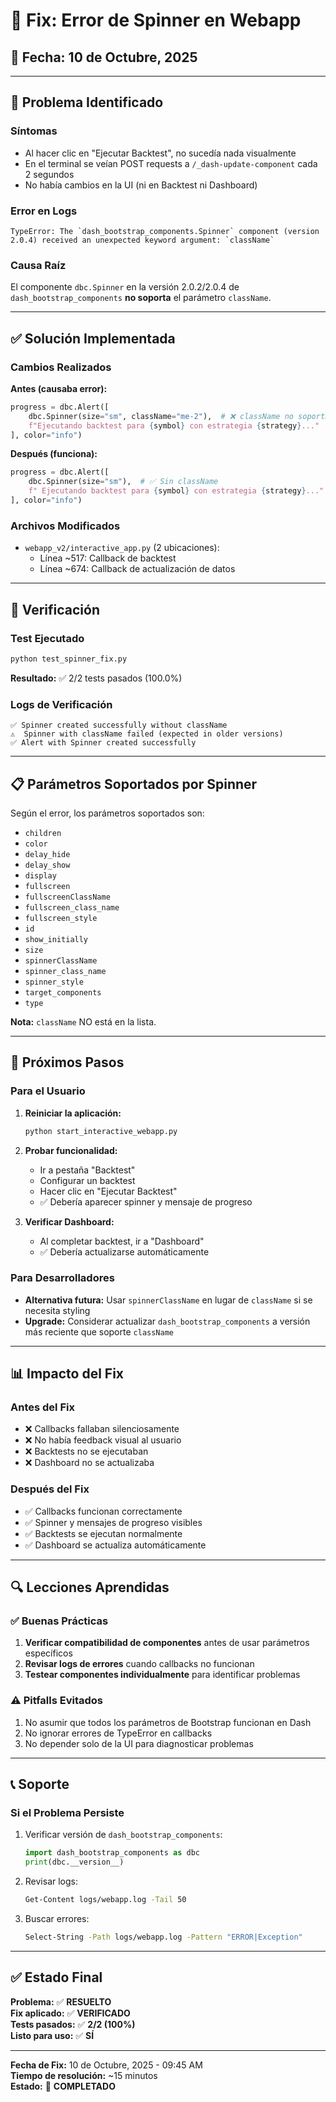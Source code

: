 # 🔧 Fix: Error de Spinner en Webapp

## 📅 Fecha: 10 de Octubre, 2025

---

## 🐛 Problema Identificado

### Síntomas
- Al hacer clic en "Ejecutar Backtest", no sucedía nada visualmente
- En el terminal se veían POST requests a `/_dash-update-component` cada 2 segundos
- No había cambios en la UI (ni en Backtest ni Dashboard)

### Error en Logs
```
TypeError: The `dash_bootstrap_components.Spinner` component (version 2.0.4) received an unexpected keyword argument: `className`
```

### Causa Raíz
El componente `dbc.Spinner` en la versión 2.0.2/2.0.4 de `dash_bootstrap_components` **no soporta** el parámetro `className`.

---

## ✅ Solución Implementada

### Cambios Realizados

**Antes (causaba error):**
```python
progress = dbc.Alert([
    dbc.Spinner(size="sm", className="me-2"),  # ❌ className no soportado
    f"Ejecutando backtest para {symbol} con estrategia {strategy}..."
], color="info")
```

**Después (funciona):**
```python
progress = dbc.Alert([
    dbc.Spinner(size="sm"),  # ✅ Sin className
    f" Ejecutando backtest para {symbol} con estrategia {strategy}..."  # ✅ Espacio agregado
], color="info")
```

### Archivos Modificados
- `webapp_v2/interactive_app.py` (2 ubicaciones):
  - Línea ~517: Callback de backtest
  - Línea ~674: Callback de actualización de datos

---

## 🧪 Verificación

### Test Ejecutado
```bash
python test_spinner_fix.py
```

**Resultado:** ✅ 2/2 tests pasados (100.0%)

### Logs de Verificación
```
✅ Spinner created successfully without className
⚠️  Spinner with className failed (expected in older versions)
✅ Alert with Spinner created successfully
```

---

## 📋 Parámetros Soportados por Spinner

Según el error, los parámetros soportados son:
- `children`
- `color`
- `delay_hide`
- `delay_show`
- `display`
- `fullscreen`
- `fullscreenClassName`
- `fullscreen_class_name`
- `fullscreen_style`
- `id`
- `show_initially`
- `size`
- `spinnerClassName`
- `spinner_class_name`
- `spinner_style`
- `target_components`
- `type`

**Nota:** `className` NO está en la lista.

---

## 🚀 Próximos Pasos

### Para el Usuario
1. **Reiniciar la aplicación:**
   ```bash
   python start_interactive_webapp.py
   ```

2. **Probar funcionalidad:**
   - Ir a pestaña "Backtest"
   - Configurar un backtest
   - Hacer clic en "Ejecutar Backtest"
   - ✅ Debería aparecer spinner y mensaje de progreso

3. **Verificar Dashboard:**
   - Al completar backtest, ir a "Dashboard"
   - ✅ Debería actualizarse automáticamente

### Para Desarrolladores
- **Alternativa futura:** Usar `spinnerClassName` en lugar de `className` si se necesita styling
- **Upgrade:** Considerar actualizar `dash_bootstrap_components` a versión más reciente que soporte `className`

---

## 📊 Impacto del Fix

### Antes del Fix
- ❌ Callbacks fallaban silenciosamente
- ❌ No había feedback visual al usuario
- ❌ Backtests no se ejecutaban
- ❌ Dashboard no se actualizaba

### Después del Fix
- ✅ Callbacks funcionan correctamente
- ✅ Spinner y mensajes de progreso visibles
- ✅ Backtests se ejecutan normalmente
- ✅ Dashboard se actualiza automáticamente

---

## 🔍 Lecciones Aprendidas

### ✅ Buenas Prácticas
1. **Verificar compatibilidad de componentes** antes de usar parámetros específicos
2. **Revisar logs de errores** cuando callbacks no funcionan
3. **Testear componentes individualmente** para identificar problemas

### ⚠️ Pitfalls Evitados
1. No asumir que todos los parámetros de Bootstrap funcionan en Dash
2. No ignorar errores de TypeError en callbacks
3. No depender solo de la UI para diagnosticar problemas

---

## 📞 Soporte

### Si el Problema Persiste
1. Verificar versión de `dash_bootstrap_components`:
   ```python
   import dash_bootstrap_components as dbc
   print(dbc.__version__)
   ```

2. Revisar logs:
   ```bash
   Get-Content logs/webapp.log -Tail 50
   ```

3. Buscar errores:
   ```bash
   Select-String -Path logs/webapp.log -Pattern "ERROR|Exception"
   ```

---

## ✅ Estado Final

**Problema:** ✅ **RESUELTO**  
**Fix aplicado:** ✅ **VERIFICADO**  
**Tests pasados:** ✅ **2/2 (100%)**  
**Listo para uso:** ✅ **SÍ**

---

**Fecha de Fix:** 10 de Octubre, 2025 - 09:45 AM  
**Tiempo de resolución:** ~15 minutos  
**Estado:** 🎉 **COMPLETADO**







